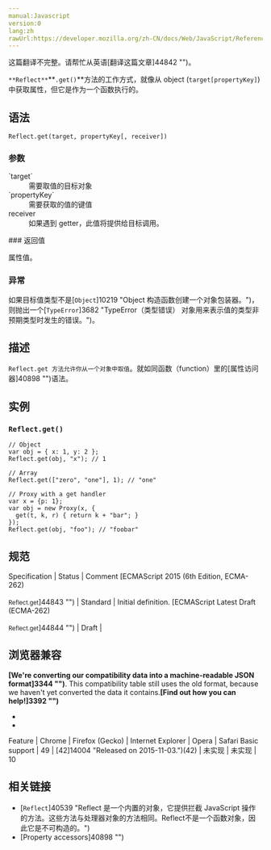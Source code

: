 ```yaml
---
manual:Javascript
version:0
lang:zh
rawUrl:https://developer.mozilla.org/zh-CN/docs/Web/JavaScript/Reference/Global_Objects/Reflect/get
---
```




这篇翻译不完整。请帮忙从英语[翻译这篇文章]44842 "")。






`**Reflect**`**`.get()`**方法的工作方式，就像从 object (`target[propertyKey]`) 中获取属性，但它是作为一个函数执行的。


## 语法<a name="语法"></a>

```
Reflect.get(target, propertyKey[, receiver])

```

### 参数<a name="参数"></a>
<dl><dt id=''>`target`</dt><dd>需要取值的目标对象</dd><dt id=''>`propertyKey`</dt><dd>需要获取的值的键值</dd><dt id=''>receiver</dt><dd>如果遇到 getter，此值将提供给目标调用。</dd></dl>
### 返回值<a name="返回值"></a>


属性值。


### 异常<a name="异常"></a>


如果目标值类型不是[`Object`]10219 "Object 构造函数创建一个对象包装器。")，则抛出一个[`TypeError`]3682 "TypeError（类型错误） 对象用来表示值的类型非预期类型时发生的错误。")。


## 描述<a name="描述"></a>


`Reflect.get 方法允许你从一个对象中取值`。就如同函数（function）里的[属性访问器]40898 "")语法。


## 实例<a name="实例"></a>

### `Reflect.get()`<a name="使用_Reflect.get()"></a>

```
// Object
var obj = { x: 1, y: 2 };
Reflect.get(obj, "x"); // 1

// Array
Reflect.get(["zero", "one"], 1); // "one"

// Proxy with a get handler
var x = {p: 1};
var obj = new Proxy(x, {
  get(t, k, r) { return k + "bar"; }
});
Reflect.get(obj, "foo"); // "foobar"
```

## 规范<a name="规范"></a>

Specification | Status | Comment 
[ECMAScript 2015 (6th Edition, ECMA-262)<br></br><small>Reflect.get</small>]44843 "") | Standard | Initial definition. 
[ECMAScript Latest Draft (ECMA-262)<br></br><small>Reflect.get</small>]44844 "") | Draft |  


## 浏览器兼容<a name="浏览器兼容"></a>


**[We&#39;re converting our compatibility data into a machine-readable JSON format]3344 "")**. This compatibility table still uses the old format, because we haven&#39;t yet converted the data it contains.**[Find out how you can help!]3392 "")**


* 
* 

Feature | Chrome | Firefox (Gecko) | Internet Explorer | Opera | Safari 
Basic support | 49 | [42]14004 "Released on 2015-11-03.")(42) | 未实现 | 未实现 | 10 




## 相关链接<a name="相关链接"></a>

* [`Reflect`]40539 "Reflect 是一个内置的对象，它提供拦截 JavaScript 操作的方法。这些方法与处理器对象的方法相同。Reflect不是一个函数对象，因此它是不可构造的。")
* [Property accessors]40898 "")



